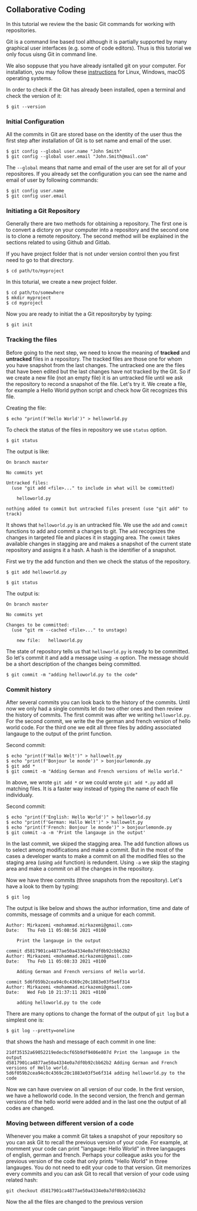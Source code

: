 ## Collaborative Coding

In this tutorial we review the the basic Git commands for working with repositories.

Git is a command line based tool although it is partially supported by many graphical user interfaces (e.g. some of code editors).  Thus is this tutorial we only focus uisng Git in command line.

We also soppuse that you have already isntalled git on your computer. For installation, you may follow these [instructions](https://git-scm.com/book/en/v2/Getting-Started-Installing-Git) for Linux, Windows, macOS operating systems.

In order to check if the Git has already been installed, open a terminal and check the version of it:
```console
$ git --version
```

### Initial Configuration
All the commits in Git are stored base on the identity of the user thus the first step after installation of Git is to set name and email of the user.
```console
$ git config --global user.name "John Smith"
$ git config --global user.email "John.Smith@mail.com"
```
The ```--global``` means that name and email of the user are set for all of your repositores.  If you already set the configuration you can see the name and email of user by following commands:

```console
$ git config user.name
$ git config user.email
```

### Initiating a Git Repository 
Generally there are two methods for obtaining a repository. The first one is to convert a dictory on your computer into a repository and the second one is to clone a remote repository. The second method will be explained in the sections related to using Github and Gitlab.

If you have project folder that is not under version control then you first need to go to that directory.
```console
$ cd path/to/myproject
```
In this toturial, we create a new project folder. 
```console
$ cd path/to/somewhere
$ mkdir myproject
$ cd myproject
```
Now you are ready to initiat the a Git repositoryby by typing:
```console
$ git init
```
### Tracking the files
Before going to the next step, we need to know the meaning of **tracked** and **untracked** files in a repository. The tracked files are those one for whom you have snapshot from the last changes. The untracked one are the files that have been edited but the last changes have not tracked by the Git. So if we create a new file (not an empty file) it is an untracked file until we ask the repository to recond a snapshot of the file. Let's try it. We create a file, for example a Hello World python script and check how Git recognizes this file.

Creating the file:
```console
$ echo "print(f'Hello World')" > helloworld.py
```
To check the status of the files in repository we use ```status``` option.
```console
$ git status
```
The output is like:
```
On branch master

No commits yet

Untracked files:
  (use "git add <file>..." to include in what will be committed)

	helloworld.py

nothing added to commit but untracked files present (use "git add" to track)
```
It shows that ```helloworld.py``` is an untracked file.  We use the ```add``` and ```commit``` functions to add and commit a changes to git.
The ```add``` recognizes the changes in targeted file and places it in stagging area. The ```commit``` takes available changes in stagging are and makes a snapshot of the current state repository and assigns it a hash. A hash is the identifier of a snapshot.

First we try the add function and then we check the status of the repository.
```console
$ git add helloworld.py
```
```console
$ git status
```
The output is:
```
On branch master

No commits yet

Changes to be committed:
  (use "git rm --cached <file>..." to unstage)
  
	new file:   helloworld.py
```
The state of repository tells us that ```helloworld.py``` is ready to be committed. So let's commit it and add a message using ```-m``` option. The message should be a short description of the changes being committed.
```console
$ git commit -m "adding helloworld.py to the code"
```
### Commit history
After several commits you can look back to the history of the commits. Until now we only had a single commits let do two other ones and then review the history of commits. The first commit was after we writing ```helloworld.py```. For the second commit, we write the the german and french version of hello world code. For the third one we edit all three files by adding associated langauge to the output of the print function.

Second commit:
```console
$ echo "print(f'Hallo Welt')" > hallowelt.py
$ echo "print(f'Bonjour le monde')" > bonjourlemonde.py
$ git add *
$ git commit -m "Adding German and French versions of Hello world."
```
In above, we wrote ```git add *``` or we could wrote ```git add *.py``` add all matching files. It is a faster way instead of typing the name of each file individualy.

Second commit:
```console
$ echo "print(f'English: Hello World')" > helloworld.py
$ echo "print(f'German: Hallo Welt')" > hallowelt.py
$ echo "print(f'French: Bonjour le monde')" > bonjourlemonde.py
$ git commit -a -m 'Print the langauge in the output'
```
In the last commit, we skiped the stagging area. The add function allows us to select among modifications and make a commit. But in the most of the cases a developer wants to make a commit on all the modified files so the staging area (using ```add``` function) is redundent. Using ```-a``` we skip the staging area and make a commit on all the changes in the repository. 

Now we have three commits (three snapshots from the repository). Let's have a look to them by typing:

```console
$ git log
```
The output is like below and shows the author information, time and date of commits, message of commits and a unique for each commit. 
```console
Author: Mirkazemi <mohammad.mirkazemi@gmail.com>
Date:   Thu Feb 11 05:08:56 2021 +0100

    Print the langauge in the output

commit d5817901ca4877ae50a4334e0a7df0b92cbb62b2
Author: Mirkazemi <mohammad.mirkazemi@gmail.com>
Date:   Thu Feb 11 05:08:33 2021 +0100

    Adding German and French versions of Hello world.

commit 5d6f059b2cea94c0c4369c20c1883e03f5e6f314
Author: Mirkazemi <mohammad.mirkazemi@gmail.com>
Date:   Wed Feb 10 21:37:11 2021 +0100

    adding helloworld.py to the code
```
There are many options to change the format of the output of ```git log``` but a simplest one is:
```console
$ git log --pretty=oneline
```
that shows the hash and message of each commit in one line:
```
21df35152a69052219edecbcf65b9df9406e807d Print the langauge in the output
d5817901ca4877ae50a4334e0a7df0b92cbb62b2 Adding German and French versions of Hello world.
5d6f059b2cea94c0c4369c20c1883e03f5e6f314 adding helloworld.py to the code
```
Now we can have overview on all version of our code. In the first version, we have a helloworld code. In the second version, the french and german versions of the hello world were added and in the last one the output of all codes are changed. 

### Moving between different version of a code
Whenever you make a commit Git takes a snapshot of your repository so you can ask Git to recall the previous version of your code. For example, at momment your code can print "langauge: Hello World" in three langauges of english, german and french. Perhaps your colleague asks you for the previous version of the code that only prints "Hello World" in three langauges. You do not need to edit your code to that version. Git memorizes every commits and you can ask Git to recall that version of your code using related hash:

```console
git checkout d5817901ca4877ae50a4334e0a7df0b92cbb62b2
```
Now the all the files are changed to the previous version
